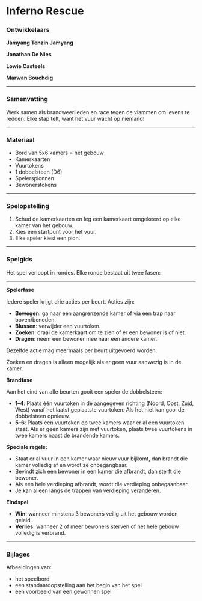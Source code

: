 # Inferno Rescue

### Ontwikkelaars

**Jamyang Tenzin Jamyang**

**Jonathan De Nies**

**Lowie Casteels**

**Marwan Bouchdig**

---

### Samenvatting

Werk samen als brandweerlieden en race tegen de vlammen om levens te redden. Elke stap telt, want het vuur wacht op niemand!

---

### Materiaal

- Bord van 5x6 kamers = het gebouw
- Kamerkaarten
- Vuurtokens
- 1 dobbelsteen (D6)
- Spelerspionnen
- Bewonerstokens

---

### Spelopstelling

1. Schud de kamerkaarten en leg een kamerkaart omgekeerd op elke kamer van het gebouw.
2. Kies een startpunt voor het vuur.
3. Elke speler kiest een pion.

---

### Spelgids

Het spel verloopt in rondes.
Elke ronde bestaat uit twee fasen:

---

**Spelerfase**

Iedere speler krijgt drie acties per beurt. Acties zijn:

- **Bewegen**: ga naar een aangrenzende kamer of via een trap naar boven/beneden.
- **Blussen**: verwijder een vuurtoken.
- **Zoeken**: draai de kamerkaart om te zien of er een bewoner is of niet.
- **Dragen**: neem een bewoner mee naar een andere kamer.

Dezelfde actie mag meermaals per beurt uitgevoerd worden.

Zoeken en dragen is alleen mogelijk als er geen vuur aanwezig is in de kamer.

**Brandfase**

Aan het eind van alle beurten gooit een speler de dobbelsteen:

- **1–4**: Plaats één vuurtoken in de aangegeven richting (Noord, Oost, Zuid, West) vanaf het laatst geplaatste vuurtoken. Als het niet kan gooi de dobbelsteen opnieuw.
- **5–6**: Plaats één vuurtoken op twee kamers waar er al een vuurtoken staat. Als er geen kamers zijn met vuurtoken, plaats twee vuurtokens in twee kamers naast de brandende kamers.

**Speciale regels:**

- Staat er al vuur in een kamer waar nieuw vuur bijkomt, dan brandt die kamer volledig af en wordt ze onbegangbaar.
- Bevindt zich een bewoner in een kamer die afbrandt, dan sterft die bewoner.
- Als een hele verdieping afbrandt, wordt die verdieping onbegaanbaar.
- Je kan alleen langs de trappen van verdieping veranderen.

**Eindspel**

- **Win**: wanneer minstens 3 bewoners veilig uit het gebouw worden geleid.
- **Verlies**: wanneer 2 of meer bewoners sterven of het hele gebouw volledig is verbrand.

---

### Bijlages

Afbeeldingen van:

- het speelbord
- een standaardopstelling aan het begin van het spel
- een voorbeeld van een gewonnen spel

